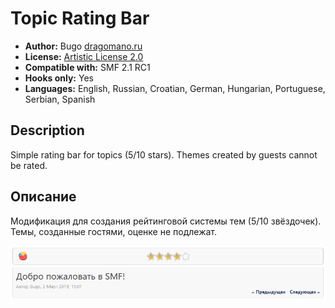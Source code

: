 # Topic Rating Bar
* **Author:** Bugo [dragomano.ru](https://dragomano.ru)
* **License:** [Artistic License 2.0](https://opensource.org/licenses/artistic-license-2.0)
* **Compatible with:** SMF 2.1 RC1
* **Hooks only:** Yes
* **Languages:** English, Russian, Croatian, German, Hungarian, Portuguese, Serbian, Spanish

## Description
Simple rating bar for topics (5/10 stars).
Themes created by guests cannot be rated.

## Описание
Модификация для создания рейтинговой системы тем (5/10 звёздочек).
Темы, созданные гостями, оценке не подлежат.

![Пример рейтинга](example.png)